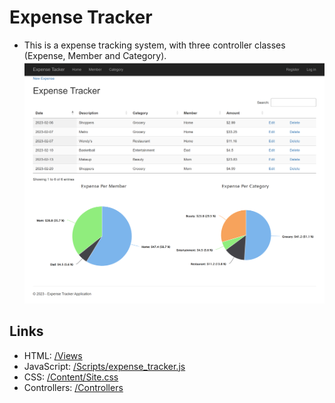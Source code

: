 ﻿# Expense Tracker
- This is a expense tracking system, with three controller classes (Expense, Member and Category).
![The layout of the Expense Tracker](https://raw.githubusercontent.com/ceciaups/Expense_Tracker/master/Expense_Tracker/Capture/expense_tracker.png)

## Links
- HTML: [/Views](Expense_Tracker/Views)
- JavaScript: [/Scripts/expense_tracker.js](Expense_Tracker/Scipts/expense_tracker.js)
- CSS: [/Content/Site.css](Expense_Tracker/Content/Site.css)
- Controllers: [/Controllers](Expense_Tracker/Controllers)